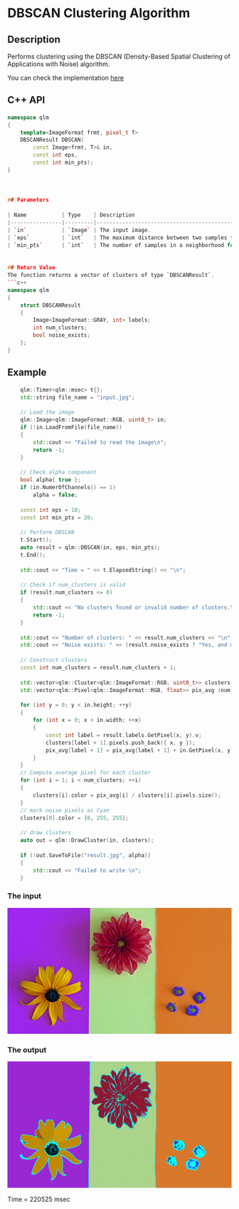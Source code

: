 
# DBSCAN Clustering Algorithm

## Description
Performs clustering using the DBSCAN (Density-Based Spatial Clustering of Applications with Noise) algorithm.

You can check the implementation [here](../../../../source/DBSCAN.cpp)

## C++ API
```c++
namespace qlm
{
    template<ImageFormat frmt, pixel_t T>
    DBSCANResult DBSCAN(
        const Image<frmt, T>& in,
        const int eps,
        const int min_pts);
}



## Parameters

| Name           | Type    | Description                                                                                                            |
|----------------|---------|------------------------------------------------------------------------------------------------------------------------|
| `in`           | `Image` | The input image.                                                                                                       |
| `eps`          | `int`   | The maximum distance between two samples for one to be considered as in the neighborhood of the other.                 |
| `min_pts`      | `int`   | The number of samples in a neighborhood for a point to be considered as a core point. This includes the point itself.  |


## Return Value
The function returns a vector of clusters of type `DBSCANResult`.
```c++
namespace qlm
{
    struct DBSCANResult
    {
        Image<ImageFormat::GRAY, int> labels;
        int num_clusters;
        bool noise_exists;
    };
}
```

## Example

```c++
    qlm::Timer<qlm::msec> t{};
    std::string file_name = "input.jpg"; 

    // Load the image
    qlm::Image<qlm::ImageFormat::RGB, uint8_t> in;
    if (!in.LoadFromFile(file_name))
    {
        std::cout << "Failed to read the image\n";
        return -1;
    }

    // Check alpha component
    bool alpha{ true };
    if (in.NumerOfChannels() == 1)
        alpha = false;

    const int eps = 10;
    const int min_pts = 20;

    // Perform DBSCAN
    t.Start();
    auto result = qlm::DBSCAN(in, eps, min_pts);
    t.End();

    std::cout << "Time = " << t.ElapsedString() << "\n";

    // Check if num_clusters is valid
    if (result.num_clusters <= 0)
    {
        std::cout << "No clusters found or invalid number of clusters.\n";
        return -1;
    }

    std::cout << "Number of clusters: " << result.num_clusters << "\n";
    std::cout << "Noise exists: " << (result.noise_exists ? "Yes, and marked as Cyan" : "No") << "\n";

    // Construct clusters
    const int num_clusters = result.num_clusters + 1;

    std::vector<qlm::Cluster<qlm::ImageFormat::RGB, uint8_t>> clusters(num_clusters);
    std::vector<qlm::Pixel<qlm::ImageFormat::RGB, float>> pix_avg (num_clusters);

    for (int y = 0; y < in.height; ++y)
    {
        for (int x = 0; x < in.width; ++x)
        {
            const int label = result.labels.GetPixel(x, y).v;
            clusters[label + 1].pixels.push_back({ x, y });
            pix_avg[label + 1] = pix_avg[label + 1] + in.GetPixel(x, y);
        }
    }
    // Compute average pixel for each cluster
    for (int i = 1; i < num_clusters; ++i)
    {
        clusters[i].color = pix_avg[i] / clusters[i].pixels.size();
    }
    // mark noise pixels as Cyan
    clusters[0].color = {0, 255, 255};

    // draw clusters
    auto out = qlm::DrawCluster(in, clusters);

    if (!out.SaveToFile("result.jpg", alpha))
    {
        std::cout << "Failed to write \n";
    }
```

### The input
![Input Image](input.jpg)
### The output
![Input Image](result.jpg)

Time = 220525 msec